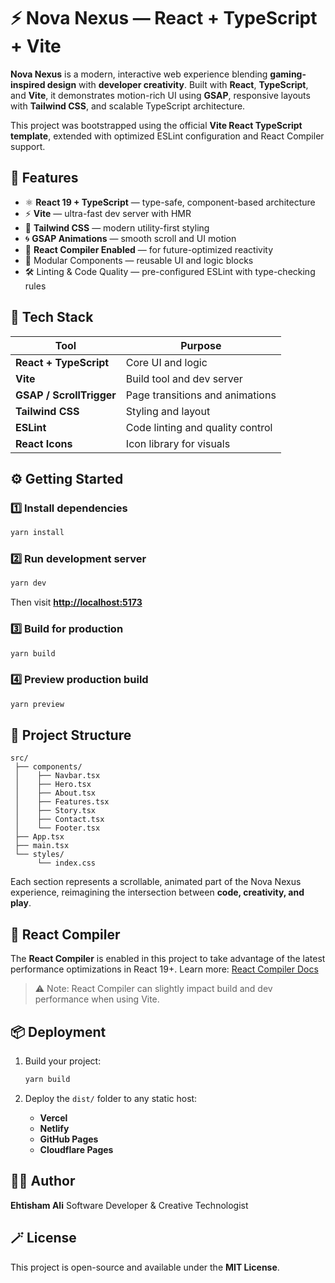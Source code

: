 # ⚡ Nova Nexus — React + TypeScript + Vite

**Nova Nexus** is a modern, interactive web experience blending **gaming-inspired design** with **developer creativity**.
Built with **React**, **TypeScript**, and **Vite**, it demonstrates motion-rich UI using **GSAP**, responsive layouts with **Tailwind CSS**, and scalable TypeScript architecture.

This project was bootstrapped using the official **Vite React TypeScript template**, extended with optimized ESLint configuration and React Compiler support.


## 🚀 Features

* ⚛️ **React 19 + TypeScript** — type-safe, component-based architecture
* ⚡ **Vite** — ultra-fast dev server with HMR
* 🎨 **Tailwind CSS** — modern utility-first styling
* 🌀 **GSAP Animations** — smooth scroll and UI motion
* 🧠 **React Compiler Enabled** — for future-optimized reactivity
* 🧩 Modular Components — reusable UI and logic blocks
* 🛠️ Linting & Code Quality — pre-configured ESLint with type-checking rules


## 🧱 Tech Stack

| Tool                     | Purpose                          |
| ------------------------ | -------------------------------- |
| **React + TypeScript**   | Core UI and logic                |
| **Vite**                 | Build tool and dev server        |
| **GSAP / ScrollTrigger** | Page transitions and animations  |
| **Tailwind CSS**         | Styling and layout               |
| **ESLint**               | Code linting and quality control |
| **React Icons**          | Icon library for visuals         |


## ⚙️ Getting Started

### 1️⃣ Install dependencies

```bash
yarn install
```

### 2️⃣ Run development server

```bash
yarn dev
```

Then visit **[http://localhost:5173](http://localhost:5173)**

### 3️⃣ Build for production

```bash
yarn build
```

### 4️⃣ Preview production build

```bash
yarn preview
```


## 🧩 Project Structure

```
src/
 ├── components/
 │    ├── Navbar.tsx
 │    ├── Hero.tsx
 │    ├── About.tsx
 │    ├── Features.tsx
 │    ├── Story.tsx
 │    ├── Contact.tsx
 │    └── Footer.tsx
 ├── App.tsx
 ├── main.tsx
 └── styles/
      └── index.css
```

Each section represents a scrollable, animated part of the Nova Nexus experience, reimagining the intersection between **code, creativity, and play**.


## 🧠 React Compiler

The **React Compiler** is enabled in this project to take advantage of the latest performance optimizations in React 19+.
Learn more: [React Compiler Docs](https://react.dev/learn/react-compiler)

> ⚠️ Note: React Compiler can slightly impact build and dev performance when using Vite.


## 📦 Deployment

1. Build your project:

   ```bash
   yarn build
   ```
2. Deploy the `dist/` folder to any static host:

   * **Vercel**
   * **Netlify**
   * **GitHub Pages**
   * **Cloudflare Pages**


## 🧑‍💻 Author

**Ehtisham Ali**
Software Developer & Creative Technologist


## 🪄 License

This project is open-source and available under the **MIT License**.


